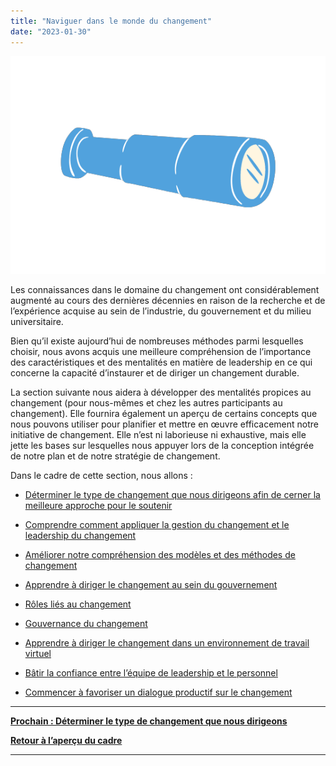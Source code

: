 ```yaml
---
title: "Naviguer dans le monde du changement"
date: "2023-01-30"
---
```


![](images/FLC-Deepening.png)

Les connaissances dans le domaine du changement ont considérablement augmenté au cours des dernières décennies en raison de la recherche et de l’expérience acquise au sein de l’industrie, du gouvernement et du milieu universitaire.

Bien qu’il existe aujourd’hui de nombreuses méthodes parmi lesquelles choisir, nous avons acquis une meilleure compréhension de l’importance des caractéristiques et des mentalités en matière de leadership en ce qui concerne la capacité d’instaurer et de diriger un changement durable.

La section suivante nous aidera à développer des mentalités propices au changement (pour nous-mêmes et chez les autres participants au changement). Elle fournira également un aperçu de certains concepts que nous pouvons utiliser pour planifier et mettre en œuvre efficacement notre initiative de changement. Elle n’est ni laborieuse ni exhaustive, mais elle jette les bases sur lesquelles nous appuyer lors de la conception intégrée de notre plan et de notre stratégie de changement.

Dans le cadre de cette section, nous allons :

- [Déterminer le type de changement que nous dirigeons afin de cerner la meilleure approche pour le soutenir](/le-type-de-changement-que-nous-dirigeons/)

- [Comprendre comment appliquer la gestion du changement et le leadership du changement](/la-gestion-du-changement-et-le-leadership-du-changement/)

- [Améliorer notre compréhension des modèles et des méthodes de changement](/les-modeles-et-les-methodes-de-changement/)

- [Apprendre à diriger le changement au sein du gouvernement](/la-direction-du-changement-au-sein-du-gouvernement/)

- [Rôles liés au changement](/roles-lies-au-changement/)

- [Gouvernance du changement](/gouvernance-du-changement/)

- [Apprendre à diriger le changement dans un environnement de travail virtuel](/diriger-le-changement-dans-un-environnement-virtuel-hybridge/)

- [Bâtir la confiance entre l’équipe de leadership et le personnel](/batir-la-confiance-et-adopter-un-comportement-exemplaire/)

- [Commencer à favoriser un dialogue productif sur le changement](/promouvoir-le-dialogue/)

* * *

[**Prochain : Déterminer le type de changement que nous dirigeons**](/naviguer-dans-le-monde-du-changement/le-type-de-changement-que-nous-dirigeons/)

[**Retour à l’aperçu du cadre**](/navigating-the-world-of-change/)

* * *
